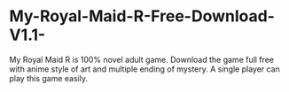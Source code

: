 # My-Royal-Maid-R-Free-Download-V1.1-
My Royal Maid R is 100% novel adult game. Download the game full free with anime style of art and multiple ending of mystery. A single player can play this game easily. 
